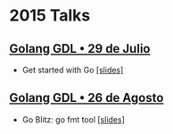 # 2015 Talks

## [Golang GDL • 29 de Julio](http://www.meetup.com/es/GolangGDL/events/223949478/)

- Get started with Go [[slides]](http://go-talks.appspot.com/github.com/argandas/GolangGDL/Talks/2015/Get_started_with_Go.slide)

## [Golang GDL • 26 de Agosto](http://www.meetup.com/es/GolangGDL/events/224618349/)

- Go Blitz: go fmt tool [[slides]](http://go-talks.appspot.com/github.com/argandas/GolangGDL/Talks/2015/GoBlitz_gofmt.slide)